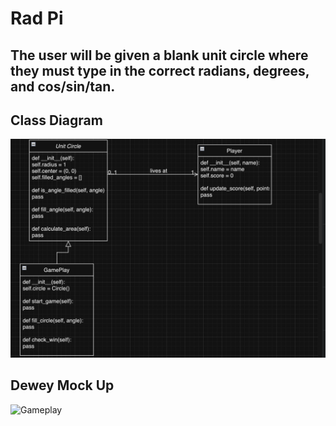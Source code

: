 # Rad Pi
## The user will be given a blank unit circle where they must type in the correct radians, degrees, and cos/sin/tan. 

## Class Diagram
![Diagram](https://github.com/NixonKiller/MyGame/blob/main/Images/Screenshot%202024-03-20%20at%2010.44.44%20AM.png?raw=true)
## Dewey Mock Up
![Gameplay]()
